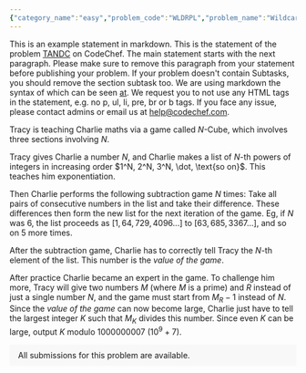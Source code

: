 ```yaml
---
{"category_name":"easy","problem_code":"WLDRPL","problem_name":"Wildcard Replacement","problemComponents":{"constraints":"- $1 \\leq T \\leq 1000$\n- $1 \\leq |S| \\leq 10^6$\n- $1 \\leq Q \\leq 10^6$\n- $1 \\leq L \\leq R \\leq |S|$\n- $\\sum{|S|}$ and $\\sum{Q}$ over all test cases does not exceed $10^6$.","constraintsState":true,"subtasks":"**Subtask #1 (20 points):**\n- $1 \\leq |S| \\leq 1000$\n- $1 \\leq Q \\leq 1000$\n- $\\sum{|S|}$ and $\\sum{Q}$ over all test case does not exceed $10^4$.\n\n**Subtask #2 (80 points):**\n- Original constraints","subtasksState":true,"inputFormat":"- The first line of input contains an integer $T$, denoting the number of test cases. The description of $T$ test cases follows:\n- The first line of each test case contains the string $S$.\n- The next line contains an integer $Q$, representing the number of queries to answer.\n- Each of the following $Q$ lines contains two space-separated integers, $L$ and $R$, representing the query.\n","inputFormatState":true,"outputFormat":"For each test case, print one line containing $Q$ space-separated integers, the $i$-th of which represents the answer to the $i$-th query.","outputFormatState":true,"sampleTestCases":{"0":{"id":1,"input":"3\n(?+?)\n2\n2 2\n1 5\n(?-(?-?))\n2\n1 9\n4 8\n(?-(?+?))\n1\n1 9","output":"1 2\n2 1\n1","explanation":"**Test case 1:**\n- **Query 1:** Power of the string $?$ is $1$, as it can be converted to $1$.\n- **Query 2:** Power of the string $(?+?)$ is $2$, as it can be converted to $(1+1)$.\n\n**Test case 2:**\n- **Query 1:** Power of the string $(?-(?-?))$ is $2$, as it can be converted to $(1-(0-1))$.\n- **Query 2:** Power of the string $(?-?)$ is $1$, as it can be converted to $(1-0)$.\n\n**Test case 3:**\n- **Query 1:** Power of the string $(?-(?+?))$ is $1$, as it can be converted to $(1-(0+0))$.","isDeleted":false}}},"video_editorial_url":"","languages_supported":{"0":"CPP14","1":"C","2":"JAVA","3":"PYTH 3.6","4":"CPP17","5":"PYTH","6":"PYP3","7":"CS2","8":"ADA","9":"PYPY","10":"TEXT","11":"PAS fpc","12":"NODEJS","13":"RUBY","14":"PHP","15":"GO","16":"HASK","17":"TCL","18":"PERL","19":"SCALA","20":"LUA","21":"kotlin","22":"BASH","23":"JS","24":"LISP sbcl","25":"rust","26":"PAS gpc","27":"BF","28":"CLOJ","29":"R","30":"D","31":"CAML","32":"FORT","33":"ASM","34":"swift","35":"FS","36":"WSPC","37":"LISP clisp","38":"SQL","39":"SCM guile","40":"PERL6","41":"ERL","42":"CLPS","43":"ICK","44":"NICE","45":"PRLG","46":"ICON","47":"COB","48":"SCM chicken","49":"PIKE","50":"SCM qobi","51":"ST","52":"SQLQ","53":"NEM"},"max_timelimit":2,"source_sizelimit":50000,"problem_author":"mexomerf","problem_tester":"","date_added":"31-10-2021","tags":{"0":"binary","1":"easy","2":"mexomerf","3":"nov21"},"problem_difficulty_level":"Unavailable","best_tag":"","editorial_url":"https://discuss.codechef.com/problems/WLDRPL","time":{"view_start_date":1636968600,"submit_start_date":1636968600,"visible_start_date":1636968600,"end_date":1735669800},"is_direct_submittable":false,"problemDiscussURL":"https://discuss.codechef.com/search?q=WLDRPL","is_proctored":false,"visitedContests":{},"layout":"problem"}
---
```

This is an example statement in markdown. This is the statement of the problem [TANDC](https://codechef.com/problems/TANDC) on CodeChef. The main statement starts with the next paragraph. Please make sure to remove this paragraph from your statement before publishing your problem. If your problem doesn't contain Subtasks, you should remove the section subtask too. We are using markdown the syntax of which can be seen [at](https://github.com/showdownjs/showdown/wiki/Showdown's-Markdown-syntax). We request you to not use any HTML tags in the statement, e.g. no p, ul, li, pre, br or b tags. If you face any issue, please contact admins or email us at help@codechef.com.

Tracy is teaching Charlie maths via a game called $N$-Cube, which involves three sections involving $N$.

Tracy gives Charlie a number $N$, and Charlie makes a list of $N$-th powers of integers in increasing order $1^N, 2^N, 3^N, \dot, \text{so on}$. This teaches him exponentiation.

Then Charlie performs the following subtraction game $N$ times: Take all pairs of consecutive numbers in the list and take their difference. These differences then form the new list for the next iteration of the game. Eg, if $N$ was 6, the list proceeds as $[1, 64, 729, 4096 ... ]$ to $[63, 685, 3367 ...]$, and so on $5$ more times.

After the subtraction game, Charlie has to correctly tell Tracy the $N$-th element of the list. This number is the *value of the game*.

After practice Charlie became an expert in the game. To challenge him more, Tracy will give two numbers $M$ (where $M$ is a prime) and $R$ instead of just a single number $N$, and the game must start from $M_R - 1$ instead of $N$. Since the *value of the game* can now become large, Charlie just have to tell the largest integer $K$ such that $M_K$ divides this number. Since even $K$ can be large, output $K$ modulo 1000000007 ($10^9 + 7$).

<aside style='background: #f8f8f8;padding: 10px 15px;'><div>All submissions for this problem are available.</div></aside>